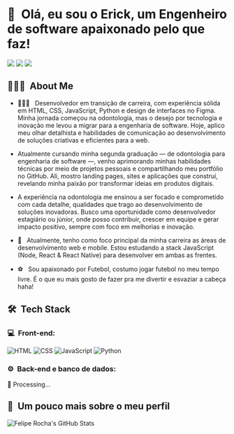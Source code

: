 <h1>👋 &nbsp;Olá, eu sou o Erick, um Engenheiro de software apaixonado pelo que faz!</h1>
<p align="center">

<a href="https://dicasparadevs.com.br"><img src="https://img.shields.io/badge/-erickncardoso.com.br-3423A6?style=flat-square&logo=Google-Chrome&logoColor=white"/></a>
<a href="https://www.linkedin.com/in/erickncardoso"><img src="https://img.shields.io/badge/-Erick%20Cardoso-0077B5?style=flat-square&logo=Linkedin&logoColor=white"/></a>
<a href="mailto:erickpsncardoso@gmail.com"><img src="https://img.shields.io/badge/-erickpsncardoso@gmail.com-D14836?style=flat-square&logo=Gmail&logoColor=white"/></a>

</p>

<h2> 👨🏻‍💻 &nbsp;About Me </h2>


-  👨🏻‍💻 &nbsp; Desenvolvedor em transição de carreira, com experiência sólida em HTML, CSS, JavaScript, Python e design de interfaces no Figma. Minha jornada começou na odontologia, mas o desejo por tecnologia e inovação me levou a migrar para a engenharia de software. Hoje, aplico meu olhar detalhista e habilidades de comunicação ao desenvolvimento de soluções criativas e eficientes para a web.

- Atualmente cursando minha segunda graduação — de odontologia para engenharia de software —, venho aprimorando minhas habilidades técnicas por meio de projetos pessoais e compartilhando meu portfólio no GitHub. Ali, mostro landing pages, sites e aplicações que construí, revelando minha paixão por transformar ideias em produtos digitais.

- A experiência na odontologia me ensinou a ser focado e comprometido com cada detalhe, qualidades que trago ao desenvolvimento de soluções inovadoras. Busco uma oportunidade como desenvolvedor estagiário ou júnior, onde posso contribuir, crescer em equipe e gerar impacto positivo, sempre com foco em melhorias e inovação.

- 🚀 &nbsp; Atualmente, tenho como foco principal da minha carreira as áreas de desenvolvimento web e mobile. Estou estudando a stack JavaScript (Node, React & React Native) para desenvolver em ambas as frentes.

- ⚽️ &nbsp; Sou apaixonado por Futebol, costumo jogar futebol no meu tempo livre. É o que eu mais gosto de fazer pra me divertir e esvaziar a cabeça haha!


<h2> 🛠 &nbsp;Tech Stack</h2>
<h3>💻 &nbsp;Front-end:</h3>

![HTML](https://img.shields.io/badge/-HTML-333333?style=flat&logo=HTML5)
![CSS](https://img.shields.io/badge/-CSS-333333?style=flat&logo=CSS3&logoColor=1572B6)
![JavaScript](https://img.shields.io/badge/-JavaScript-333333?style=flat&logo=javascript)
![Python](https://img.shields.io/badge/-React-333333?style=flat&logo=python)


<h3>⚙️ &nbsp;Back-end e banco de dados:</h3>

🪫 Processing...

<h2>🚀 &nbsp;Um pouco mais sobre o meu perfil</h2>

![Felipe Rocha's GitHub Stats](https://github-readme-stats.vercel.app/api?username=erickncardoso&show_icons=true&theme=dracula)
